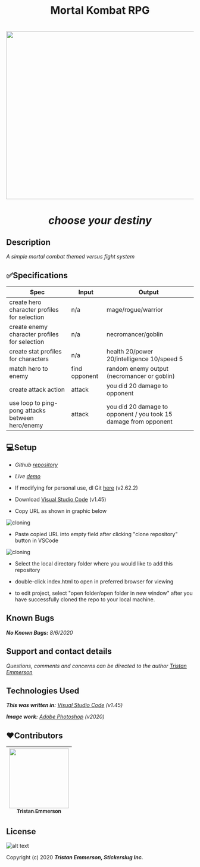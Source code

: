 # <h1 align = "center">Mortal Kombat RPG

<h1 align="center">
  <img width="900" height="450" src="https://coding-assets.s3-us-west-2.amazonaws.com/hero_images/2-day-project.jpg">
</h1>

**<h1 align="center">_choose your destiny_**


	

## **Description**

_A simple mortal combat themed versus fight system_

## ✅Specifications

| Spec 	| Input 	| Output 	|
|-	|-	|-	|
| create hero character profiles for selection 	| n/a 	| mage/rogue/warrior 	|
| create enemy character profiles for selection 	| n/a 	| necromancer/goblin 	|
| create stat profiles for characters 	| n/a 	| health 20/power 20/intelligence 10/speed 5 	|
| match hero to enemy 	| find opponent 	| random enemy output (necromancer or goblin) 	|
| create attack action 	| attack 	| you did 20 damage to opponent 	|
| use loop to ping-pong attacks between hero/enemy 	| attack 	| you did 20 damage to opponent / you took 15 damage from opponent 	|

## 💻Setup

*  _Github [repository](https://github.com/tmemmerson/2-day-project.git)_

*  _Live [demo](https://tmemmerson.github.io/2-day-project/)_

*  If modifying for personal use, dl Git [here](https://git-scm.com/downloads/) (v2.62.2)

* Download [Visual Studio Code](https://code.visualstudio.com/) (v1.45)

* Copy URL as shown in graphic below

![cloning](https://coding-assets.s3-us-west-2.amazonaws.com/img/clone.gif "How to clone repo")

* Paste copied URL into empty field after clicking "clone repository" button in VSCode

![cloning](https://coding-assets.s3-us-west-2.amazonaws.com/img/clone-github.gif "Cloning from Github within VSCode")

* Select the local directory folder where you would like to add this repository

* double-click index.html to open in preferred browser for viewing

* to edit project, select "open folder/open folder in new window" after you have successfully cloned the repo to your local machine.


## **Known Bugs**

_**No Known Bugs:** 8/6/2020_

## **Support and contact details**

_Questions, comments and concerns can be directed to the author [Tristan Emmerson](tristan@stickerslug.com)_

## **Technologies Used**

_**This was written in:** [Visual Studio Code](https://code.visualstudio.com/) (v1.45)_

_**Image work:** [Adobe Photoshop](https://www.adobe.com/products/photoshop.html/) (v2020)_

## **❤️Contributors**
| [<img src="https://coding-assets.s3-us-west-2.amazonaws.com/img/tristan_emmerson.jpg" width="160px;"/><br /><sub><b>Tristan Emmerson</b></sub>](https://www.linkedin.com/in/tristan-emmerson/)<br /> |
| :-----------------------------------------------------------------------------------------------------------------------------------------------------------------: |

## **License**
![alt text][logo]

[logo]: https://img.shields.io/bower/l/bootstrap "MIT License"

Copyright (c) 2020 **_Tristan Emmerson, Stickerslug Inc._**




